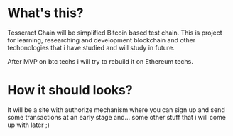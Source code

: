 # What's this?
Tesseract Chain will be simplified Bitcoin based test chain. This is project for learning, researching and development blockchain and other techonologies that i have studied and will study in future. 

After MVP on btc techs i will try to rebuild it on Ethereum techs.

# How it should looks?
It will be a site with authorize mechanism where you can sign up and send some transactions at an early stage and... 
some other stuff that i will come up with later ;)
